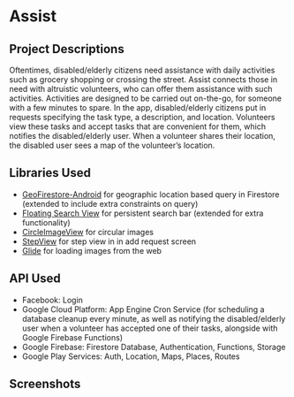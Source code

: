 # Assist

## Project Descriptions
Oftentimes, disabled/elderly citizens need assistance with daily activities such as grocery shopping or crossing the street. Assist connects those in need with altruistic volunteers, who can offer them assistance with such activities. Activities are designed to be carried out on-the-go, for someone with a few minutes to spare. 
In the app, disabled/elderly citizens put in requests specifying the task type, a description, and location. Volunteers view these tasks and accept tasks that are convenient for them, which notifies the disabled/elderly user. When a volunteer shares their location, the disabled user sees a map of the volunteer’s location.

## Libraries Used
* [GeoFirestore-Android](https://github.com/imperiumlabs/GeoFirestore-Android) for geographic location based query in Firestore (extended to include extra constraints on query)
* [Floating Search View](https://github.com/arimorty/floatingsearchview) for persistent search bar (extended for extra functionality)
* [CircleImageView](https://github.com/hdodenhof/CircleImageView) for circular images
* [StepView](https://github.com/shuhart/StepView) for step view in in add request screen
* [Glide](https://github.com/bumptech/glide) for loading images from the web

## API Used
* Facebook: Login
* Google Cloud Platform: App Engine Cron Service (for scheduling a database cleanup every minute, as well as notifying the disabled/elderly user when a volunteer has accepted one of their tasks, alongside with Google Firebase Functions)
* Google Firebase: Firestore Database, Authentication, Functions, Storage
* Google Play Services: Auth, Location, Maps, Places, Routes

## Screenshots
